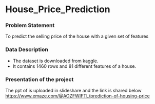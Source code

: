 # House_Price_Prediction

### **Problem Statement**
To predict the selling price of the house with a given set of features

### **Data Description**
- The dataset is downloaded from kaggle.
- It contains 1460 rows and 81 different features of a house. 

### **Presentation of the project**
The ppt of is uploaded in slideshare and the link is shared below
 https://www.emaze.com/@AOZFWIFTL/prediction-of-housing-price





